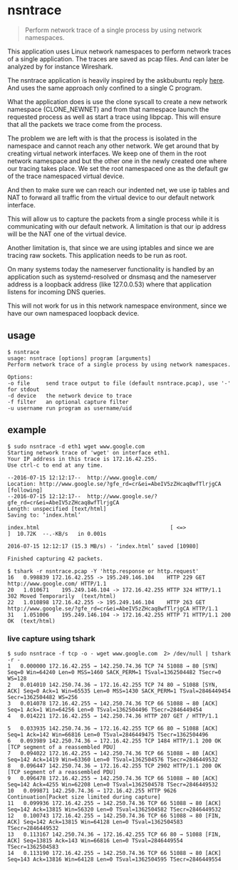 # nsntrace
> Perform network trace of a single process by using network namespaces.

This application uses Linux network namespaces to perform network traces of a single application. The traces are saved as pcap files. And can later be analyzed by for instance Wireshark.

The nsntrace application is heavily inspired by the askbubuntu reply [here](https://askubuntu.com/a/499850).
And uses the same approach only confined to a single C program.

What the application does is use the clone syscall to create a new
network namespace (CLONE_NEWNET) and from that namespace launch the
requested process as well as start a trace using libpcap. This will ensure that all
the packets we trace come from the process.

The problem we are left with is that the process is isolated in the
namespace and cannot reach any other network. We get around that by
creating virtual network interfaces. We keep one of them in the
root network namespace and but the other one in the newly created one where
our tracing takes place. We set the root namespaced one as the default gw
of the trace namespaced virtual device.

And then to make sure we can reach our indented net, we use ip
tables and NAT to forward all traffic from the virtual device to our
default network interface.

This will allow us to capture the packets from a single process while
it is communicating with our default network. A limitation is that our
ip address will be the NAT one of the virtual device.

Another limitation is, that since we are using iptables and since
we are tracing raw sockets. This application needs to be run as root.

On many systems today the nameserver functionality is handled by an
application such as systemd-resolved or dnsmasq and the nameserver
address is a loopback address (like 127.0.0.53) where that application
listens for incoming DNS queries.

This will not work for us in this network namespace environment, since
we have our own namespaced loopback device.

## usage
    $ nsntrace
    usage: nsntrace [options] program [arguments]
    Perform network trace of a single process by using network namespaces.

    Options:
    -o file     send trace output to file (default nsntrace.pcap), use '-' for stdout
    -d device   the network device to trace
    -f filter   an optional capture filter
    -u username run program as username/uid

## example
```
$ sudo nsntrace -d eth1 wget www.google.com
Starting network trace of 'wget' on interface eth1.
Your IP address in this trace is 172.16.42.255.
Use ctrl-c to end at any time.

--2016-07-15 12:12:17--  http://www.google.com/
Location: http://www.google.se/?gfe_rd=cr&ei=AbeIV5zZHcaq8wfTlrjgCA [following]
--2016-07-15 12:12:17--  http://www.google.se/?gfe_rd=cr&ei=AbeIV5zZHcaq8wfTlrjgCA
Length: unspecified [text/html]
Saving to: ‘index.html’

index.html                                         [ <=>                                                                                                   ]  10.72K  --.-KB/s   in 0.001s

2016-07-15 12:12:17 (15.3 MB/s) - ‘index.html’ saved [10980]

Finished capturing 42 packets.

$ tshark -r nsntrace.pcap -Y 'http.response or http.request'
16   0.998839 172.16.42.255 -> 195.249.146.104    HTTP 229 GET http://www.google.com/ HTTP/1.1
20   1.010671    195.249.146.104 -> 172.16.42.255 HTTP 324 HTTP/1.1 302 Moved Temporarily  (text/html)
22   1.010898 172.16.42.255 -> 195.249.146.104    HTTP 263 GET http://www.google.se/?gfe_rd=cr&ei=AbeIV5zZHcaq8wfTlrjgCA HTTP/1.1
31   1.051006    195.249.146.104 -> 172.16.42.255 HTTP 71 HTTP/1.1 200 OK  (text/html)
```

### live capture using tshark
```
$ sudo nsntrace -f tcp -o - wget www.google.com  2> /dev/null | tshark -r -
1   0.000000 172.16.42.255 → 142.250.74.36 TCP 74 51088 → 80 [SYN] Seq=0 Win=64240 Len=0 MSS=1460 SACK_PERM=1 TSval=1362504482 TSecr=0 WS=128
2   0.014010 142.250.74.36 → 172.16.42.255 TCP 74 80 → 51088 [SYN, ACK] Seq=0 Ack=1 Win=65535 Len=0 MSS=1430 SACK_PERM=1 TSval=2846449454 Secr=1362504482 WS=256
3   0.014078 172.16.42.255 → 142.250.74.36 TCP 66 51088 → 80 [ACK] Seq=1 Ack=1 Win=64256 Len=0 TSval=1362504496 TSecr=2846449454
4   0.014221 172.16.42.255 → 142.250.74.36 HTTP 207 GET / HTTP/1.1

5   0.033935 142.250.74.36 → 172.16.42.255 TCP 66 80 → 51088 [ACK] Seq=1 Ack=142 Win=66816 Len=0 TSval=2846449475 TSecr=1362504496
6   0.093989 142.250.74.36 → 172.16.42.255 TCP 1484 HTTP/1.1 200 OK  [TCP segment of a reassembled PDU]
7   0.094022 172.16.42.255 → 142.250.74.36 TCP 66 51088 → 80 [ACK] Seq=142 Ack=1419 Win=63360 Len=0 TSval=1362504576 TSecr=2846449532
8   0.096447 142.250.74.36 → 172.16.42.255 TCP 2902 HTTP/1.1 200 OK  [TCP segment of a reassembled PDU]
9   0.096478 172.16.42.255 → 142.250.74.36 TCP 66 51088 → 80 [ACK] Seq=142 Ack=4255 Win=62208 Len=0 TSval=1362504578 TSecr=2846449532
10   0.099871 142.250.74.36 → 172.16.42.255 HTTP 9626 Continuation[Packet size limited during capture]
11   0.099936 172.16.42.255 → 142.250.74.36 TCP 66 51088 → 80 [ACK] Seq=142 Ack=13815 Win=56320 Len=0 TSval=1362504582 TSecr=2846449532
12   0.100743 172.16.42.255 → 142.250.74.36 TCP 66 51088 → 80 [FIN, ACK] Seq=142 Ack=13815 Win=64128 Len=0 TSval=1362504583 TSecr=2846449532
13   0.113167 142.250.74.36 → 172.16.42.255 TCP 66 80 → 51088 [FIN, ACK] Seq=13815 Ack=143 Win=66816 Len=0 TSval=2846449554 TSecr=1362504583
14   0.113190 172.16.42.255 → 142.250.74.36 TCP 66 51088 → 80 [ACK] Seq=143 Ack=13816 Win=64128 Len=0 TSval=1362504595 TSecr=2846449554
```

